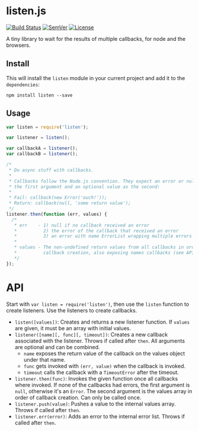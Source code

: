 # listen.js

[![Build Status]](https://travis-ci.org/mantoni/listen.js)
[![SemVer]](http://semver.org)
[![License]](https://github.com/mantoni/listen.js/blob/master/LICENSE)

A tiny library to wait for the results of multiple callbacks, for node and the
browsers.

## Install

This will install the `listen` module in your current project and add it to the
`dependencies`:

```
npm install listen --save
```

## Usage

```js
var listen = require('listen');

var listener = listen();

var callbackA = listener();
var callbackB = listener();

/*
 * Do async stuff with callbacks.
 *
 * Callbacks follow the Node.js convention. They expect an error or null as
 * the first argument and an optional value as the second:
 *
 * Fail: callback(new Error('ouch!'));
 * Return: callback(null, 'some return value');
 */
listener.then(function (err, values) {
  /*
   * err    - 1) null if no callback received an error
   *          2) the error of the callback that received an error
   *          3) an error with name ErrorList wrapping multiple errors
   *
   * values - The non-undefined return values from all callbacks in order of
   *          callback creation, also exposing names callbacks (see API)
   */
});
```

# API

Start with `var listen = require('listen')`, then use the `listen` function to
create listeners. Use the listeners to create callbacks.

- `listen([values])`: Creates and returns a new listener function. If `values`
  are given, it must be an array with initial values.
- `listener([name][, func][, timeout])`: Creates a new callback associated with
  the listener. Throws if called after `then`. All arguments are optional and
  can be combined.
    - `name` exposes the return value of the callback on the values object
      under that name.
    - `func` gets invoked with `(err, value)` when the callback is invoked.
    - `timeout` calls the callback with a `TimeoutError` after the timeout.
- `listener.then(func)`: Invokes the given function once all callbacks where
  invoked. If none of the callbacks had errors, the first argument is `null`,
  otherwise it's an `Error`. The second argument is the values array in order
  of callback creation. Can only be called once.
- `listener.push(value)`: Pushes a value to the internal values array. Throws
  if called after `then`.
- `listener.err(error)`: Adds an error to the internal error list. Throws if
  called after `then`.

[Build Status]: http://img.shields.io/travis/mantoni/listen.js.svg
[SemVer]: http://img.shields.io/:semver-%E2%9C%93-brightgreen.svg
[License]: http://img.shields.io/npm/l/listen.svg
